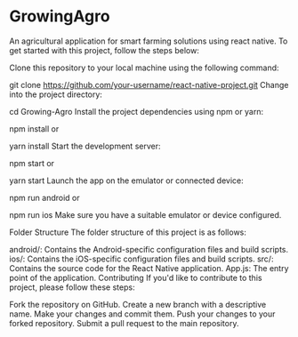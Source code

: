 # GrowingAgro
An agricultural application for smart farming solutions using react native.
To get started with this project, follow the steps below:

Clone this repository to your local machine using the following command:

git clone https://github.com/your-username/react-native-project.git
Change into the project directory:

cd Growing-Agro
Install the project dependencies using npm or yarn:

npm install
or

yarn install
Start the development server:

npm start
or

yarn start
Launch the app on the emulator or connected device:

npm run android
or

npm run ios
Make sure you have a suitable emulator or device configured.

Folder Structure
The folder structure of this project is as follows:

android/: Contains the Android-specific configuration files and build scripts.
ios/: Contains the iOS-specific configuration files and build scripts.
src/: Contains the source code for the React Native application.
App.js: The entry point of the application.
Contributing
If you'd like to contribute to this project, please follow these steps:

Fork the repository on GitHub.
Create a new branch with a descriptive name.
Make your changes and commit them.
Push your changes to your forked repository.
Submit a pull request to the main repository.
